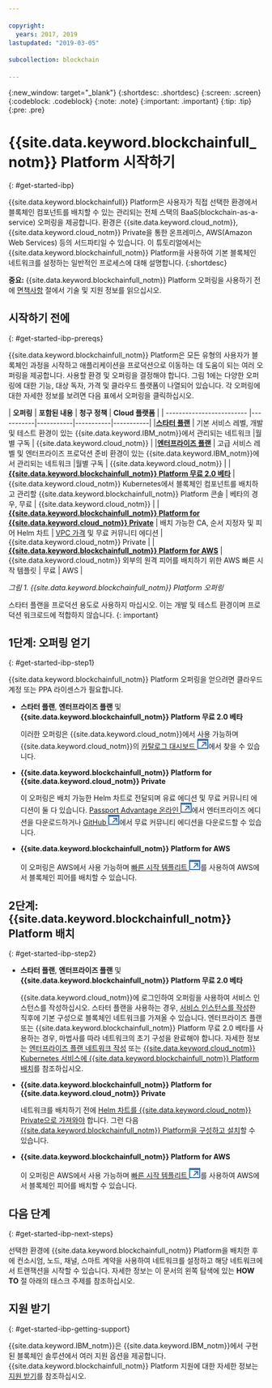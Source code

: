 ```yaml
---

copyright:
  years: 2017, 2019
lastupdated: "2019-03-05"

subcollection: blockchain

---
```


{:new_window: target="_blank"}
{:shortdesc: .shortdesc}
{:screen: .screen}
{:codeblock: .codeblock}
{:note: .note}
{:important: .important}
{:tip: .tip}
{:pre: .pre}

# {{site.data.keyword.blockchainfull_notm}} Platform 시작하기
{: #get-started-ibp}

{{site.data.keyword.blockchainfull}} Platform은 사용자가
직접 선택한 환경에서 블록체인 컴포넌트를 배치할 수 있는 관리되는 전체 스택의
BaaS(blockchain-as-a-service) 오퍼링을 제공합니다. 환경은
{{site.data.keyword.cloud_notm}}, {{site.data.keyword.cloud_notm}} Private을 통한 온프레미스,
AWS(Amazon Web Services) 등의 서드파티일 수 있습니다. 이 튜토리얼에서는
{{site.data.keyword.blockchainfull_notm}} Platform을 사용하여
기본 블록체인 네트워크를 설정하는 일반적인 프로세스에 대해 설명합니다.
{:shortdesc}

**중요:** {{site.data.keyword.blockchainfull_notm}} Platform 오퍼링을
사용하기 전에 [면책사항](/docs/services/blockchain/needtoknow.html#disclaimer) 절에서 기술 및 지원 정보를 읽으십시오.


## 시작하기 전에
{: #get-started-ibp-prereqs}

{{site.data.keyword.blockchainfull_notm}} Platform은 모든 유형의 사용자가 블록체인 과정을 시작하고 애플리케이션을 프로덕션으로 이동하는 데 도움이 되는 여러 오퍼링을 제공합니다. 사용할 환경 및 오퍼링을 결정해야 합니다. 그림 1에는 다양한 오퍼링에 대한 기능, 대상 독자, 가격 및 클라우드 플랫폼이 나열되어 있습니다. 각 오퍼링에 대한 자세한 정보를 보려면 다음 표에서 오퍼링을 클릭하십시오.

| **오퍼링** | **포함된 내용** | **청구 정책** | **Cloud 플랫폼** |
| ------------------------- |-----------|-----------|-----------|-----------|
|[**스타터 플랜**](/docs/services/blockchain/starter_plan.html#starter-plan-about) | 기본 서비스 레벨, 개발 및 테스트 환경이 있는 {{site.data.keyword.IBM_notm}}에서 관리되는 네트워크 |월별 구독 | {{site.data.keyword.cloud_notm}} |
|[**엔터프라이즈 플랜**](/docs/services/blockchain/enterprise_plan.html#enterprise-plan-about) | 고급 서비스 레벨 및 엔터프라이즈 프로덕션 준비 환경이 있는 {{site.data.keyword.IBM_notm}}에서 관리되는 네트워크 |월별 구독 | {{site.data.keyword.cloud_notm}} |
| [**{{site.data.keyword.blockchainfull_notm}} Platform 무료 2.0 베타**](/docs/services/blockchain/howto/ibp-console.html#ibp-console-overview) | {{site.data.keyword.cloud_notm}} Kubernetes에서 블록체인 컴포넌트를 배치하고 관리할 {{site.data.keyword.blockchainfull_notm}} Platform 콘솔 | 베타의 경우, 무료 | {{site.data.keyword.cloud_notm}} |
| [**{{site.data.keyword.blockchainfull_notm}} Platform for {{site.data.keyword.cloud_notm}} Private**](/docs/services/blockchain/ibp-for-icp-about.html#ibp-icp-about) | 배치 가능한 CA, 순서 지정자 및 피어 Helm 차트 | [VPC 가격](/docs/services/blockchain/ibp-for-icp-about.html#ibp-icp-about-pricing) 및 무료 커뮤니티 에디션 | {{site.data.keyword.cloud_notm}} Private |
| [**{{site.data.keyword.blockchainfull_notm}} Platform for AWS**](/docs/services/blockchain/howto/remote_peer.html#remote-peer-aws-about) | {{site.data.keyword.cloud_notm}} 외부의 원격 피어를 배치하기 위한 AWS 빠른 시작 템플릿 | 무료 | AWS |

*그림 1. {{site.data.keyword.blockchainfull_notm}} Platform 오퍼링*

스타터 플랜을 프로덕션 용도로 사용하지 마십시오. 이는 개발 및 테스트 환경이며 프로덕션 워크로드에 적합하지 않습니다.
{: important}

## 1단계: 오퍼링 얻기
{: #get-started-ibp-step1}

{{site.data.keyword.blockchainfull_notm}} Platform 오퍼링을 얻으려면 클라우드 계정 또는 PPA 라이센스가 필요합니다.

* **스타터 플랜**, **엔터프라이즈 플랜** 및 **{{site.data.keyword.blockchainfull_notm}} Platform 무료 2.0 베타**

  이러한 오퍼링은 {{site.data.keyword.cloud_notm}}에서 사용 가능하며 {{site.data.keyword.cloud_notm}}의 [카탈로그 대시보드 ![외부 링크 아이콘](images/external_link.svg "외부 링크 아이콘")](https://cloud.ibm.com/catalog "카탈로그")에서 찾을 수 있습니다.

* **{{site.data.keyword.blockchainfull_notm}} Platform for {{site.data.keyword.cloud_notm}} Private**

  이 오퍼링은 배치 가능한 Helm 차트로 전달되며 유료 에디션 및 무료 커뮤니티 에디션이 둘 다 있습니다. [Passport Advantage 온라인 ![외부 링크 아이콘](images/external_link.svg "외부 링크 아이콘")](https://www.ibm.com/software/passportadvantage/pao_customer.html)에서 엔터프라이즈 에디션을 다운로드하거나 [GitHub ![외부 링크 아이콘](images/external_link.svg "외부 링크 아이콘")](https://github.com/IBM/charts/blob/master/repo/stable/ibm-blockchain-platform-dev-1.0.0.tgz)에서 무료 커뮤니티 에디션을 다운로드할 수 있습니다.

* **{{site.data.keyword.blockchainfull_notm}} Platform for AWS**

  이 오퍼링은 AWS에서 사용 가능하며 [빠른 시작 템플리트 ![외부 링크 아이콘](images/external_link.svg "외부 링크 아이콘")](https://aws.amazon.com/quickstart/architecture/ibm-blockchain-platform/)를 사용하여 AWS에서 블록체인 피어를 배치할 수 있습니다.

## 2단계: {{site.data.keyword.blockchainfull_notm}} Platform 배치
{: #get-started-ibp-step2}

* **스타터 플랜**, **엔터프라이즈 플랜** 및 **{{site.data.keyword.blockchainfull_notm}} Platform 무료 2.0 베타**

  {{site.data.keyword.cloud_notm}}에 로그인하여 오퍼링을 사용하여 서비스 인스턴스를 작성하십시오. 스타터 플랜을
사용하는 경우, [서비스 인스턴스를 작성](/docs/services/blockchain/get_start_starter_plan.html#getting-started-with-starter-plan)한
직후에 기본 구성으로 블록체인 네트워크를 가져올 수 있습니다. 엔터프라이즈 플랜 또는 {{site.data.keyword.blockchainfull_notm}} Platform 무료 2.0 베타를
사용하는 경우, 마법사를 따라 네트워크의 초기 구성을 완료해야 합니다. 자세한 정보는
[엔터프라이즈 플랜 네트워크 작성](/docs/services/blockchain/get_start.html#getting-started-with-enterprise-plan-create-network) 또는 [{{site.data.keyword.cloud_notm}} Kubernetes 서비스에 {{site.data.keyword.blockchainfull_notm}} Platform 배치](/docs/services/blockchain/howto/ibp-v2-deploy-iks.html#ibp-v2-deploy-iks)를 참조하십시오.

* **{{site.data.keyword.blockchainfull_notm}} Platform for {{site.data.keyword.cloud_notm}} Private**

  네트워크를 배치하기 전에 [Helm 차트를 {{site.data.keyword.cloud_notm}} Private으로 가져와야](/docs/services/blockchain/howto/helm_install_icp.html#helm-install) 합니다. 그런 다음 [{{site.data.keyword.blockchainfull_notm}} Platform을 구성하고 설치](/docs/services/blockchain/howto/ibp-console-deploy-icp.html#ibp-console-deploy-icp)할 수 있습니다.

* **{{site.data.keyword.blockchainfull_notm}} Platform for AWS**

  이 오퍼링은 AWS에서 사용 가능하며 [빠른 시작 템플리트 ![외부 링크 아이콘](images/external_link.svg "외부 링크 아이콘")](https://aws.amazon.com/quickstart/architecture/ibm-blockchain-platform/)를 사용하여 AWS에서 블록체인 피어를 배치할 수 있습니다.

## 다음 단계
{: #get-started-ibp-next-steps}

선택한 환경에 {{site.data.keyword.blockchainfull_notm}} Platform을 배치한 후에
컨소시엄, 노드, 채널, 스마트 계약을 사용하여 네트워크를 설정하고 해당 네트워크에서 트랜잭션을 시작할 수 있습니다. 자세한 정보는
이 문서의 왼쪽 탐색에 있는 **HOW TO** 절 아래의 태스크 주제를 참조하십시오.

## 지원 받기
{: #get-started-ibp-getting-support}

{{site.data.keyword.IBM_notm}}은 {{site.data.keyword.IBM_notm}}에서 구현된
블록체인 솔루션에서 여러 지원 옵션을 제공합니다. {{site.data.keyword.blockchainfull_notm}} Platform
지원에 대한 자세한 정보는 [지원 받기](/docs/services/blockchain/ibmblockchain_support.html#blockchain-support)를 참조하십시오.
